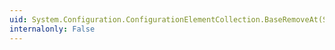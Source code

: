 ```yaml
---
uid: System.Configuration.ConfigurationElementCollection.BaseRemoveAt(System.Int32)
internalonly: False
---
```


